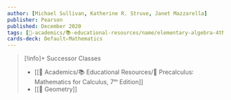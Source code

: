 ```yaml
---
author: [Michael Sullivan, Katherine R. Struve, Janet Mazzarella]
publisher: Pearson
published: December 2020
tags: [🔴-academics/📚-educational-resources/name/elementary-algebra-4th-edition, study-note] 
cards-deck: Default▹Mathematics
---
```


>[!info]+ Successor Classes
> - [[🔴 Academics/📚 Educational Resources/📕 Precalculus꞉ Mathematics for Calculus, 7ᵗʰ Edition]]
> - [[📕 Geometry]]
